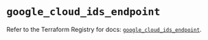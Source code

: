 # `google_cloud_ids_endpoint`

Refer to the Terraform Registry for docs: [`google_cloud_ids_endpoint`](https://registry.terraform.io/providers/hashicorp/google/6.49.1/docs/resources/cloud_ids_endpoint).
